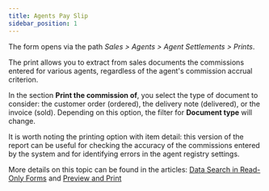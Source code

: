 ```yaml
---
title: Agents Pay Slip
sidebar_position: 1
---
```


The form opens via the path *Sales > Agents > Agent Settlements > Prints*.

The print allows you to extract from sales documents the commissions entered for various agents, regardless of the agent's commission accrual criterion.

In the section **Print the commission of**, you select the type of document to consider: the customer order (ordered), the delivery note (delivered), or the invoice (sold). Depending on this option, the filter for **Document type** will change.

It is worth noting the printing option with item detail: this version of the report can be useful for checking the accuracy of the commissions entered by the system and for identifying errors in the agent registry settings.

More details on this topic can be found in the articles: [Data Search in Read-Only Forms](/docs/guide/common/operations-with-data/data-search-in-read-only-forms) and [Preview and Print](/docs/guide/common/operations-with-data/reports)